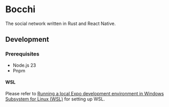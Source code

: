 # Bocchi

The social network written in Rust and React Native.

## Development

### Prerequisites

- Node.js 23
- Pnpm

#### WSL

Please refer to [Running a local Expo development environment in Windows Subsystem for Linux (WSL)](https://github.com/expo/fyi/blob/main/wsl.md) for setting up WSL.
